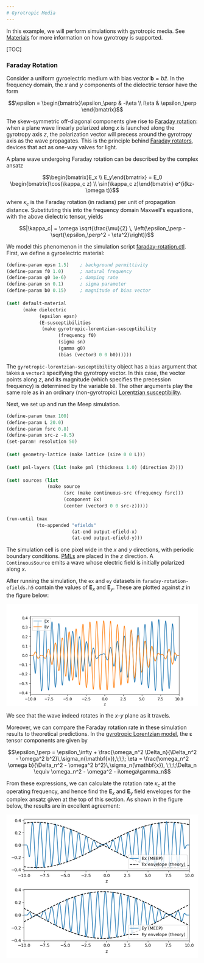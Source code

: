 ```yaml
---
# Gyrotropic Media
---
```


In this example, we will perform simulations with gyrotropic media. See [Materials](../Materials.md#gyrotropic-media) for more information on how gyrotropy is supported.

[TOC]

### Faraday Rotation

Consider a uniform gyroelectric medium with bias vector $\mathbf{b} = b \hat{z}$. In the frequency domain, the *x* and *y* components of the dielectric tensor have the form

$$\epsilon = \begin{bmatrix}\epsilon_\perp & -i\eta \\ i\eta & \epsilon_\perp \end{bmatrix}$$

The skew-symmetric off-diagonal components give rise to [Faraday rotation](https://en.wikipedia.org/wiki/Faraday_effect): when a plane wave linearly polarized along *x* is launched along the gyrotropy axis *z*, the polarization vector will precess around the gyrotropy axis as the wave propagates. This is the principle behind [Faraday rotators](https://en.wikipedia.org/wiki/Faraday_rotator), devices that act as one-way valves for light.

A plane wave undergoing Faraday rotation can be described by the complex ansatz

$$\begin{bmatrix}E_x \\ E_y\end{bmatrix} = E_0 \begin{bmatrix}\cos(\kappa_c z) \\ \sin(\kappa_c z)\end{bmatrix} e^{i(kz-\omega t)}$$

where $\kappa_c$ is the Faraday rotation (in radians) per unit of propagation distance. Substituting this into the frequency domain Maxwell's equations, with the above dielectric tensor, yields

$$|\kappa_c| = \omega \sqrt{\frac{\mu}{2} \, \left(\epsilon_\perp - \sqrt{\epsilon_\perp^2 - \eta^2}\right)}$$

We model this phenomenon in the simulation script [faraday-rotation.ctl](https://github.com/NanoComp/meep/blob/master/scheme/examples/faraday-rotation.ctl). First, we define a gyroelectric material:

```scm
(define-param epsn 1.5)    ; background permittivity
(define-param f0 1.0)      ; natural frequency
(define-param g0 1e-6)     ; damping rate
(define-param sn 0.1)      ; sigma parameter
(define-param b0 0.15)     ; magnitude of bias vector

(set! default-material
      (make dielectric
            (epsilon epsn)
            (E-susceptibilities
             (make gyrotropic-lorentzian-susceptibility
                   (frequency f0)
                   (sigma sn)
                   (gamma g0)
                   (bias (vector3 0 0 b0))))))
```

The `gyrotropic-lorentzian-susceptibility` object has a `bias` argument that takes a `vector3` specifying the gyrotropy vector. In this case, the vector points along *z*, and its magnitude (which specifies the precession frequency) is determined by the variable `b0`. The other arguments play the same role as in an ordinary (non-gyrotropic) [Lorentzian susceptibility](Material_Dispersion.md).

Next, we set up and run the Meep simulation.

```scm
(define-param tmax 100)
(define-param L 20.0)
(define-param fsrc 0.8)
(define-param src-z -8.5)
(set-param! resolution 50)

(set! geometry-lattice (make lattice (size 0 0 L)))

(set! pml-layers (list (make pml (thickness 1.0) (direction Z))))

(set! sources (list
               (make source
                     (src (make continuous-src (frequency fsrc)))
                     (component Ex)
                     (center (vector3 0 0 src-z)))))

(run-until tmax
           (to-appended "efields"
                        (at-end output-efield-x)
                        (at-end output-efield-y)))
```

The simulation cell is one pixel wide in the *x* and *y* directions, with periodic boundary conditions. [PMLs](../Perfectly_Matched_Layer.md) are placed in the *z* direction. A `ContinuousSource` emits a wave whose electric field is initially polarized along *x*.

After running the simulation, the `ex` and `ey` datasets in `faraday-rotation-efields.h5` contain the values of $\mathbf{E}_x$ and $\mathbf{E}_y$. These are plotted against *z* in the figure below:


![](../images/Faraday-rotation.png)


We see that the wave indeed rotates in the *x*-*y* plane as it travels.

Moreover, we can compare the Faraday rotation rate in these simulation results to theoretical predictions. In the [gyrotropic Lorentzian model](../Materials.md#gyrotropic-media), the ε tensor components are given by

$$\epsilon_\perp = \epsilon_\infty + \frac{\omega_n^2 \Delta_n}{\Delta_n^2 - \omega^2 b^2}\,\sigma_n(\mathbf{x}),\;\;\; \eta = \frac{\omega_n^2 \omega b}{\Delta_n^2 - \omega^2 b^2}\,\sigma_n(\mathbf{x}), \;\;\;\Delta_n \equiv \omega_n^2 - \omega^2 - i\omega\gamma_n$$

From these expressions, we can calculate the rotation rate $\kappa_c$ at the operating frequency, and hence find the $\mathbf{E}_x$ and $\mathbf{E}_y$ field envelopes for the complex ansatz given at the top of this section. As shown in the figure below, the results are in excellent agreement:


![](../images/Faraday-rotation-comparison.png)
